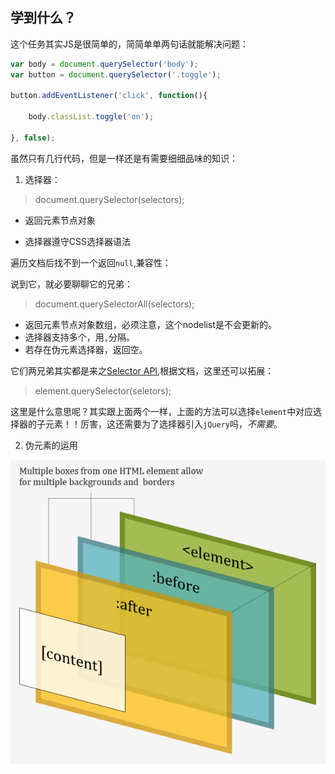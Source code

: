 ## 学到什么？

这个任务其实JS是很简单的，简简单单两句话就能解决问题：

```js
var body = document.querySelector('body');
var button = document.querySelector('.toggle');

button.addEventListener('click', function(){

    body.classList.toggle('on');

}, false);

```

虽然只有几行代码，但是一样还是有需要细细品味的知识：

1. 选择器：

> document.querySelector(selectors);

+ 返回元素节点对象

+ 选择器遵守CSS选择器语法

遍历文档后找不到一个返回`null`,兼容性：

说到它，就必要聊聊它的兄弟： 

> document.querySelectorAll(selectors);

+ 返回元素节点对象数组，必须注意，这个nodelist是不会更新的。
+ 选择器支持多个，用`,`分隔。
+ 若存在伪元素选择器，返回空。

它们两兄弟其实都是来之[Selector API](https://www.w3.org/TR/selectors-api/#grammar),根据文档，这里还可以拓展：

> element.querySelector(seletors);

这里是什么意思呢？其实跟上面两个一样，上面的方法可以选择`element`中对应选择器的子元素！！厉害，这还需要为了选择器引入`jQuery`吗，*不需要*。

2. 伪元素的运用

![盒子关系](./images/boxposition.png)


